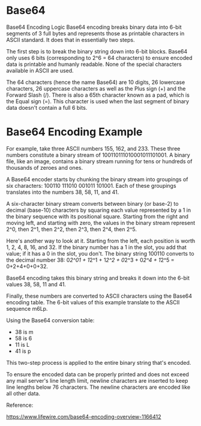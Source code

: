 # Base64

Base64 Encoding Logic
Base64 encoding breaks binary data into 6-bit segments of 3 full bytes and represents those as printable characters in ASCII standard. It does that in essentially two steps.

The first step is to break the binary string down into 6-bit blocks. Base64 only uses 6 bits (corresponding to 2^6 = 64 characters) to ensure encoded data is printable and humanly readable. None of the special characters available in ASCII are used.

The 64 characters (hence the name Base64) are 10 digits, 26 lowercase characters, 26 uppercase characters as well as the Plus sign (+) and the Forward Slash (/). There is also a 65th character known as a pad, which is the Equal sign (=). This character is used when the last segment of binary data doesn't contain a full 6 bits.


# Base64 Encoding Example

For example, take three ASCII numbers 155, 162, and 233. These three numbers constitute a binary stream of 100110111010001011101001. A binary file, like an image, contains a binary stream running for tens or hundreds of thousands of zeroes and ones.

A Base64 encoder starts by chunking the binary stream into groupings of six characters: 100110 111010 001011 101001. Each of these groupings translates into the numbers 38, 58, 11, and 41.

A six-character binary stream converts between binary (or base-2) to decimal (base-10) characters by squaring each value represented by a 1 in the binary sequence with its positional square. Starting from the right and moving left, and starting with zero, the values in the binary stream represent 2^0, then 2^1, then 2^2, then 2^3, then 2^4, then 2^5.

Here's another way to look at it. Starting from the left, each position is worth 1, 2, 4, 8, 16, and 32. If the binary number has a 1 in the slot, you add that value; if it has a 0 in the slot, you don't. The binary string 100110 converts to the decimal number 38: 0*2^01 + 1*2^1 + 1*2^2 + 0*2^3 + 0*2^4 + 1*2^5 = 0+2+4+0+0+32.

Base64 encoding takes this binary string and breaks it down into the 6-bit values 38, 58, 11 and 41.

Finally, these numbers are converted to ASCII characters using the Base64 encoding table. The 6-bit values of this example translate to the ASCII sequence m6Lp.

Using the Base64 conversion table:

* 38 is m
* 58 is 6
* 11 is L
* 41 is p

This two-step process is applied to the entire binary string that's encoded.

To ensure the encoded data can be properly printed and does not exceed any mail server's line length limit, newline characters are inserted to keep line lengths below 76 characters. The newline characters are encoded like all other data.

Reference:

https://www.lifewire.com/base64-encoding-overview-1166412


